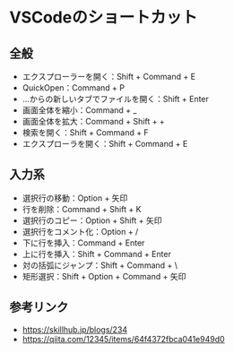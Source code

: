 # VSCodeのショートカット

## 全般
- エクスプローラーを開く：Shift + Command + E
- QuickOpen：Command + P
- …からの新しいタブでファイルを開く：Shift + Enter
- 画面全体を縮小：Command + _
- 画面全体を拡大：Command + Shift + +
- 検索を開く：Shift + Command + F
- エクスプローラを開く：Shift + Command + E

## 入力系
- 選択行の移動：Option + 矢印
- 行を削除：Command + Shift + K
- 選択行のコピー：Option + Shift + 矢印
- 選択行をコメント化：Option + /
- 下に行を挿入：Command + Enter
- 上に行を挿入：Shift + Command + Enter
- 対の括弧にジャンプ：Shift + Command + \
- 矩形選択：Shift + Option + Command + 矢印

## 参考リンク
- <https://skillhub.jp/blogs/234>
- <https://qiita.com/12345/items/64f4372fbca041e949d0>